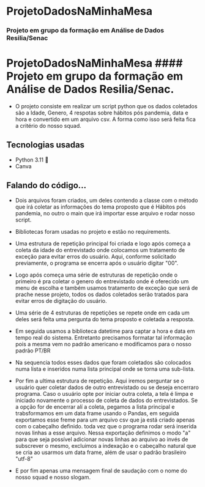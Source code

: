 # ProjetoDadosNaMinhaMesa

### Projeto em grupo da formação em Análise de Dados Resilia/Senac

# ProjetoDadosNaMinhaMesa #### Projeto em grupo da formação em Análise de Dados Resilia/Senac. 

* O projeto consiste em realizar um script python que os dados coletados são a Idade, Genero, 4 respotas sobre hábitos pós pandemia, data e hora e convertido em um arquivo csv. A forma como isso será feita fica a critério do nosso squad.

## Tecnologias usadas 
* Python 3.11 🐍 
* Canva

## Falando do código...

* Dois arquivos foram criados, um deles contendo a classe com o método que irá coletar as informações do tema proposto que é Hábitos pós pandemia, no outro o main que irá importar esse arquivo e rodar nosso script.

* Bibliotecas foram usadas no projeto e estão no requirements.

* Uma estrutura de repetição principal foi criada e logo após começa a coleta da idade do entrevistado onde colocamos um tratamento de exceção para evitar erros do usuário. Aqui, conforme solicitado previamente, o programa se encerra após o usuário digitar "00".

* Logo após começa uma série de estruturas de repetição onde o primeiro é pra coletar o genero do entrevistado onde é oferecido um menu de escolha e também usamos tratamento de exceção que será de prache nesse projeto, todos os dados coletados serão tratados para evitar erros de digitação do usuário.

* Uma série de 4 estruturas de repetições se repete onde em cada um deles será feita uma pergunta do tema proposto e coletada a resposta.

* Em seguida usamos a biblioteca datetime para captar a hora e data em tempo real do sistema. Entretanto precisamos formatar tal informação pois a mesma vem no padrão americano e modificamos para o nosso padrão PT/BR

* Na sequencia todos esses dados que foram coletados são colocados numa lista e inseridos numa lista principal onde se torna uma sub-lista.

* Por fim a ultima estrutura de repetição. Aqui iremos perguntar se o usuário quer coletar dados de outro entrevistado ou se deseja encerraro programa. Caso o usuário opte por iniciar outra coleta, a tela é limpa e iniciado novamente o processo de coleta de dados do entrevistados. Se a opção for de encerrar alí a coleta, pegamos a lista principal e trabsformamos em um data frame usando o Pandas, em seguida exportamos esse freme para um arquivo csv que ja está criado apenas com o cabeçalho definido. toda vez que o programa rodar será inserida novas linhas a esse arquivo. Nessa exportação definimos o modo "a" para que seja possível adicionar novas linhas ao arquivo ao invés de subscrever o mesmo, excluimos a indexação e o cabeçalho natural que se cria ao usarmos um data frame, além de usar o padrão brasileiro "utf-8" 

* E por fim apenas uma mensagem final de saudação com o nome do nosso squad e nosso slogam.
